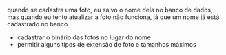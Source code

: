 quando se cadastra uma foto, eu salvo o nome dela no banco de dados, mas quando eu tento atualizar a foto não funciona, já que um nome já está cadastrado no banco

- cadastrar o binário das fotos no lugar do nome
- permitir alguns tipos de extensão de foto e tamanhos máximos 